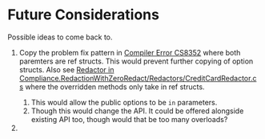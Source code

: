 # Future Considerations

Possible ideas to come back to.

1. Copy the problem fix pattern in [Compiler Error CS8352](https://learn.microsoft.com/en-us/dotnet/csharp/language-reference/compiler-messages/cs8352?f1url=%3FappId%3Droslyn%26k%3Dk(CS8352)) where both paremters are ref structs. This would prevent further copying of option structs. Also see [Redactor in Compliance.RedactionWithZeroRedact/Redactors/CreditCardRedactor.cs](https://github.com/nikouu/Compliance.Redaction-with-ZeroRedact/blob/main/Compliance.RedactionWithZeroRedact/Redactors/CreditCardRedactor.cs) where the overridden methods only take in ref structs. 
	1. This would allow the public options to be `in` parameters.
	1. Though this would change the API. It could be offered alongside existing API too, though would that be too many overloads?

1. 